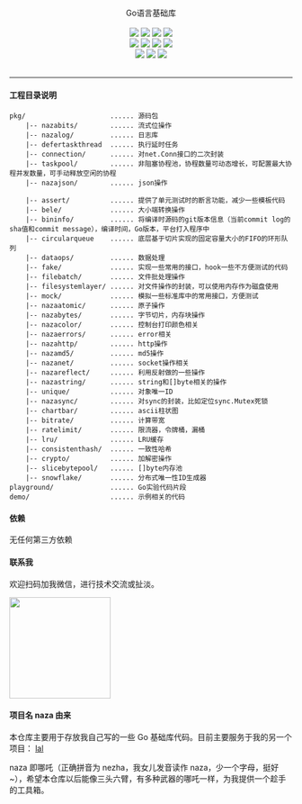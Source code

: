 <p align="center">
<br>
Go语言基础库
<br><br>
<a title="Release" target="_blank" href="https://github.com/q191201771/naza/tags"><img src="https://img.shields.io/github/tag/q191201771/naza.svg?label=release"></a>
<a title="CI" target="_blank" href="https://github.com/q191201771/naza/actions/workflows/ci.yml"><img src="https://github.com/q191201771/naza/actions/workflows/ci.yml/badge.svg"></a>
<a title="codecov" target="_blank" href="https://codecov.io/gh/q191201771/naza"><img src="https://codecov.io/gh/q191201771/naza/branch/master/graph/badge.svg?token=9wWcoiktZl"></a>
<a title="goreportcard" target="_blank" href="https://goreportcard.com/report/github.com/q191201771/naza"><img src="https://goreportcard.com/badge/github.com/q191201771/naza"></a>
<br>
<a title="codeline" target="_blank" href="https://github.com/q191201771/naza"><img src="https://sloc.xyz/github/q191201771/naza/?category=code"></a>
<a title="license" target="_blank" href="https://github.com/q191201771/naza/blob/master/LICENSE"><img src="https://img.shields.io/badge/license-MIT-brightgreen.svg?style=flat-square"></a>
<a title="lastcommit" target="_blank" href="https://github.com/q191201771/naza/commits/master"><img src="https://img.shields.io/github/commit-activity/m/q191201771/naza.svg?style=flat-square"></a>
<a title="commitactivity" target="_blank" href="https://github.com/q191201771/naza/graphs/commit-activity"><img src="https://img.shields.io/github/last-commit/q191201771/naza.svg?style=flat-square"></a>
<br>
<a title="language" target="_blank" href="https://github.com/q191201771/naza"><img src="https://img.shields.io/github/languages/count/q191201771/naza.svg?style=flat-square"></a>
<a title="toplanguage" target="_blank" href="https://github.com/q191201771/naza"><img src="https://img.shields.io/github/languages/top/q191201771/naza.svg?style=flat-square"></a>
<a title="godoc" target="_blank" href="https://godoc.org/github.com/q191201771/naza"><img src="http://img.shields.io/badge/godoc-reference-5272B4.svg?style=flat-square"></a>
<br><br>
</p>

---

#### 工程目录说明

```
pkg/                     ...... 源码包
    |-- nazabits/        ...... 流式位操作
    |-- nazalog/         ...... 日志库
    |-- defertaskthread  ...... 执行延时任务
    |-- connection/      ...... 对net.Conn接口的二次封装
    |-- taskpool/        ...... 非阻塞协程池，协程数量可动态增长，可配置最大协程并发数量，可手动释放空闲的协程
    |-- nazajson/        ...... json操作

    |-- assert/          ...... 提供了单元测试时的断言功能，减少一些模板代码
    |-- bele/            ...... 大小端转换操作
    |-- bininfo/         ...... 将编译时源码的git版本信息（当前commit log的sha值和commit message），编译时间，Go版本，平台打入程序中
    |-- circularqueue    ...... 底层基于切片实现的固定容量大小的FIFO的环形队列
    |-- dataops/         ...... 数据处理
    |-- fake/            ...... 实现一些常用的接口，hook一些不方便测试的代码
    |-- filebatch/       ...... 文件批处理操作
    |-- filesystemlayer/ ...... 对文件操作的封装，可以使用内存作为磁盘使用
    |-- mock/            ...... 模拟一些标准库中的常用接口，方便测试
    |-- nazaatomic/      ...... 原子操作
    |-- nazabytes/       ...... 字节切片，内存块操作
    |-- nazacolor/       ...... 控制台打印颜色相关
    |-- nazaerrors/      ...... error相关
    |-- nazahttp/        ...... http操作
    |-- nazamd5/         ...... md5操作
    |-- nazanet/         ...... socket操作相关
    |-- nazareflect/     ...... 利用反射做的一些操作
    |-- nazastring/      ...... string和[]byte相关的操作
    |-- unique/          ...... 对象唯一ID
    |-- nazasync/        ...... 对sync的封装，比如定位sync.Mutex死锁
    |-- chartbar/        ...... ascii柱状图
    |-- bitrate/         ...... 计算带宽
    |-- ratelimit/       ...... 限流器，令牌桶，漏桶
    |-- lru/             ...... LRU缓存
    |-- consistenthash/  ...... 一致性哈希
    |-- crypto/          ...... 加解密操作
    |-- slicebytepool/   ...... []byte内存池
    |-- snowflake/       ...... 分布式唯一性ID生成器
playground/              ...... Go实验代码片段
demo/                    ...... 示例相关的代码
```

#### 依赖

无任何第三方依赖

#### 联系我

欢迎扫码加我微信，进行技术交流或扯淡。

<img src="https://pengrl.com/images/yoko_vx.jpeg" width="180" height="180" />

#### 项目名 naza 由来

本仓库主要用于存放我自己写的一些 Go 基础库代码。目前主要服务于我的另一个项目： [lal](https:////github.com/q191201771/lal)

naza 即哪吒（正确拼音为 nezha，我女儿发音读作 naza，少一个字母，挺好~），希望本仓库以后能像三头六臂，有多种武器的哪吒一样，为我提供一个趁手的工具箱。

